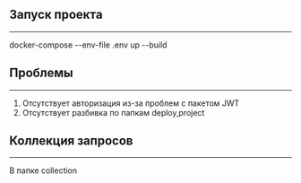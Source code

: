 ## Запуск проекта
-----
docker-compose --env-file .env up --build

## Проблемы
-----
1. Отсутствует авторизация из-за проблем с пакетом JWT
2. Отсутствует разбивка по папкам deploy,project

## Коллекция запросов
----
В папке collection